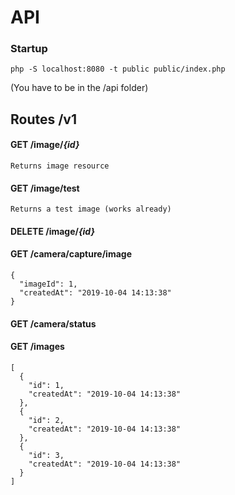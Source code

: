 # API
### Startup
    php -S localhost:8080 -t public public/index.php
(You have to be in the /api folder)
## Routes /v1
#### GET /image/_{id}_
    Returns image resource 
#### GET /image/test
    Returns a test image (works already)    
#### DELETE /image/_{id}_
#### GET /camera/capture/image
    {
      "imageId": 1,
      "createdAt": "2019-10-04 14:13:38"
    }
#### GET /camera/status
#### GET /images
    [
      {
        "id": 1,
        "createdAt": "2019-10-04 14:13:38"
      },
      {
        "id": 2,
        "createdAt": "2019-10-04 14:13:38"
      },
      {
        "id": 3,
        "createdAt": "2019-10-04 14:13:38"
      }
    ]

